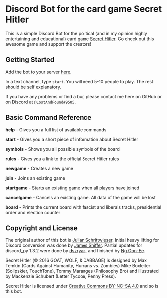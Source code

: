 # Discord Bot for the card game Secret Hitler
This is a simple Discord Bot for the political (and in my opinion highly entertaining and educational) card game [Secret Hitler](http://secrethitler.com/).
Go check out this awesome game and support the creators!

## Getting Started
Add the bot to your server [here](https://discordapp.com/api/oauth2/authorize?client_id=702048291780558870&permissions=67631168&scope=bot).

In a text channel, type `start`. You will need 5-10 people to play. The rest should be self explanatory.

If you have any problems or find a bug please contact me here on GitHub or on Discord at `@LostAndFound#9505`.

## Basic Command Reference

**help** - Gives you a full list of available commands

**start** - Gives you a short piece of information about Secret Hitler

**symbols** - Shows you all possible symbols of the board

**rules** - Gives you a link to the official Secret Hitler rules

**newgame** - Creates a new game

**join** - Joins an existing game

**startgame** - Starts an existing game when all players have joined

**cancelgame** - Cancels an existing game. All data of the game will be lost

**board** - Prints the current board with fascist and liberals tracks, presidential order and election counter

## Copyright and License
The original author of this bot is [Julian Schrittwieser](https://github.com/d0tcc). Initial heavy lifting for Discord conversion was done by [James Shiffer](https://github.com/scoliono). Partial updates for discord_py 1.3.2 were done by [dszryan](https://github.com/dszryan), and finished by [Ng Oon-Ee](https://github.com/ngoonee).

Secret Hitler (© 2016 GOAT, WOLF, & CABBAGE) is designed by Max Temkin (Cards Against Humanity, Humans vs. Zombies) Mike Boxleiter (Solipskier, TouchTone), Tommy Maranges (Philosophy Bro) and illustrated by Mackenzie Schubert (Letter Tycoon, Penny Press).

Secret Hitler is licensed under [Creative Commons BY-NC-SA 4.0](https://creativecommons.org/licenses/by-nc-sa/4.0/) and so is this bot.
